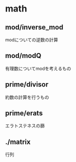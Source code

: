 # math

## mod/inverse_mod

modについての逆数の計算

## mod/modQ

有理数についてmodを考えるもの

## prime/divisor

約数の計算を行うもの

## prime/erats

エラトステネスの篩

## ./matrix

行列
